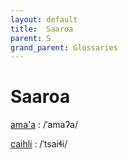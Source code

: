 ```yaml
---
layout: default
title:  Saaroa
parent: S
grand_parent: Glossaries
---
```


# Saaroa


[ama'a](https://en.wiktionary.org/wiki/?curid=7973576)
: /ˈamaʔa/

[caihli](https://en.wiktionary.org/wiki/?curid=7973593)
: /ˈtsaiɬi/

